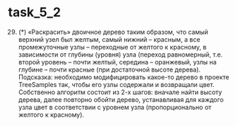 # task_5_2
29. (*) «Раскрасить» двоичное дерево таким образом, что самый верхний узел был желтым, самый нижний – красным, а все промежуточные узлы – переходные от желтого к красному, в зависимости от глубины (уровня) узла (переход равномерный, т.е. второй уровень – почти желтый, середина – оранжевый, узлы на глубине – почти красные (при достаточной высоте дерева). Подсказка: необходимо модифицировать какое-то дерево в проекте TreeSamples так, чтобы его узлы содержали и возвращали цвет. Собственно алгоритм состоит из 2-х шагов: вначале найти высоту дерева, далее повторно обойти дерево, устанавливая для каждого узла цвет в соответствии с уровнем узла (пропорционально от желтого к красному).
